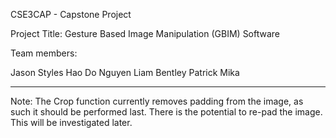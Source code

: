 CSE3CAP - Capstone Project

Project Title: Gesture Based Image Manipulation (GBIM) Software

Team members:

Jason Styles
Hao Do Nguyen
Liam Bentley
Patrick Mika

---------------------------

Note: The Crop function currently removes padding from the image, as such it should be performed last. There is the potential to re-pad the image. This will be investigated later.
    

